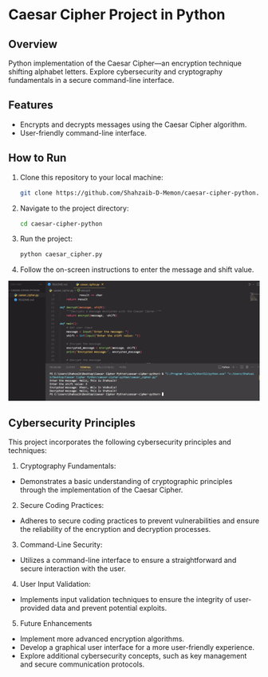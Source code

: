 # Caesar Cipher Project in Python

## Overview

Python implementation of the Caesar Cipher—an encryption technique shifting alphabet letters. Explore cybersecurity and cryptography fundamentals in a secure command-line interface.

## Features

- Encrypts and decrypts messages using the Caesar Cipher algorithm.
- User-friendly command-line interface.

## How to Run

1. Clone this repository to your local machine:

   ```bash
   git clone https://github.com/Shahzaib-D-Memon/caesar-cipher-python.git
   ```

2. Navigate to the project directory:

   ```bash
   cd caesar-cipher-python
   ```

3. Run the project:

   ```bash
   python caesar_cipher.py
   ```

4. Follow the on-screen instructions to enter the message and shift value.

![Caesar Cipher Screenshot](Run.JPG)

## Cybersecurity Principles

This project incorporates the following cybersecurity principles and techniques:

1. Cryptography Fundamentals:

- Demonstrates a basic understanding of cryptographic principles through the implementation of the Caesar Cipher.

2. Secure Coding Practices:

- Adheres to secure coding practices to prevent vulnerabilities and ensure the reliability of the encryption and decryption processes.

3. Command-Line Security:

- Utilizes a command-line interface to ensure a straightforward and secure interaction with the user.

4. User Input Validation:

- Implements input validation techniques to ensure the integrity of user-provided data and prevent potential exploits.

5. Future Enhancements

- Implement more advanced encryption algorithms.
- Develop a graphical user interface for a more user-friendly experience.
- Explore additional cybersecurity concepts, such as key management and secure communication protocols.

